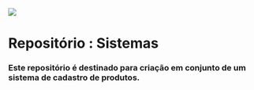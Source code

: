 <img src="https://img.shields.io/badge/python-3670A0?style=for-the-badge&logo=python&logoColor=ffdd54"/>

# Repositório :  Sistemas

### Este repositório é destinado para criação em conjunto de um sistema de cadastro de produtos.
